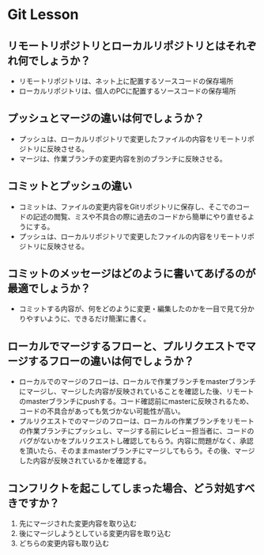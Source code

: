 # Git Lesson

## リモートリポジトリとローカルリポジトリとはそれぞれ何でしょうか？
- リモートリポジトリは、ネット上に配置するソースコードの保存場所
- ローカルリポジトリは、個人のPCに配置するソースコードの保存場所


## プッシュとマージの違いは何でしょうか？
- プッシュは、ローカルリポジトリで変更したファイルの内容をリモートリポジトリに反映させる。
- マージは、作業ブランチの変更内容を別のブランチに反映させる。


## コミットとプッシュの違い
- コミットは、ファイルの変更内容をGitリポジトリに保存し、そこでのコードの記述の閲覧、ミスや不具合の際に過去のコードから簡単にやり直せるようにする。
- プッシュは、ローカルリポジトリで変更したファイルの内容をリモートリポジトリに反映させる。


## コミットのメッセージはどのように書いてあげるのが最適でしょうか？
- コミットする内容が、何をどのように変更・編集したのかを一目で見て分かりやすいように、できるだけ簡潔に書く。


## ローカルでマージするフローと、プルリクエストでマージするフローの違いは何でしょうか？
- ローカルでのマージのフローは、ローカルで作業ブランチをmasterブランチにマージし、マージした内容が反映されていることを確認した後、リモートのmasterブランチにpushする。コード確認前にmasterに反映されるため、コードの不具合があっても気づかない可能性が高い。
- プルリクエストでのマージのフローは、ローカルの作業ブランチをリモートの作業ブランチにプッシュし、マージする前にレビュー担当者に、コードのバグがないかをプルリクエストし確認してもらう。内容に問題がなく、承認を頂いたら、そのままmasterブランチにマージしてもらう。その後、マージした内容が反映されているかを確認する。


## コンフリクトを起こしてしまった場合、どう対処すべきですか？
1.  先にマージされた変更内容を取り込む
1.  後にマージしようとしている変更内容を取り込む
1.  どちらの変更内容も取り込む